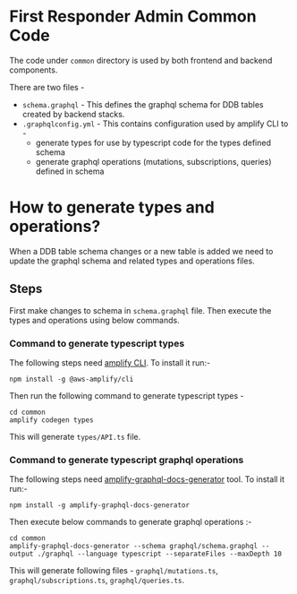# First Responder Admin Common Code

The code under `common` directory is used by both frontend and backend components. 

There are two files -
* `schema.graphql` - This defines the graphql schema for DDB tables created by backend stacks. 
* `.graphqlconfig.yml` - This contains configuration used by amplify CLI to -
   * generate types for use by typescript code for the types defined schema
   * generate graphql operations (mutations, subscriptions, queries) defined in schema

# How to generate types and operations?

When a DDB table schema changes or a new table is added we need to update the graphql schema and related types and operations files.

## Steps

First make changes to schema in `schema.graphql` file. Then execute the types and operations using below commands.

### Command to generate typescript types

The following steps need [amplify CLI](https://docs.amplify.aws/cli/start/install). To install it run:-

```
npm install -g @aws-amplify/cli
```

Then run the following command to generate typescript types - 

```
cd common
amplify codegen types
```

This will generate `types/API.ts` file. 

### Command to generate typescript graphql operations

The following steps need [amplify-graphql-docs-generator](https://github.com/aws-amplify/amplify-cli/tree/eb9257eaee117d0ed53ebc23aa28ecd7b7510fa1/packages/amplify-graphql-docs-generator) tool. To install it run:-

```
npm install -g amplify-graphql-docs-generator
```

Then execute below commands to generate graphql operations :-

```
cd common
amplify-graphql-docs-generator --schema graphql/schema.graphql --output ./graphql --language typescript --separateFiles --maxDepth 10
```

This will generate following files - `graphql/mutations.ts`, `graphql/subscriptions.ts`, `graphql/queries.ts`.